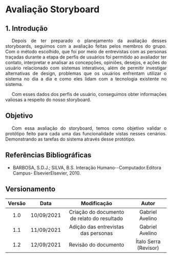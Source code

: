 # Avaliação Storyboard

## 1. Introdução

<p style="text-indent: 20px; text-align: justify"> 
Depois de ter preparado o planejamento da avaliação desses storyboards, seguimos com a avaliação feitas pelos membros do grupo. Com o método escolhido, que foi por meio de entrevistas com as personas traçadas durante a etapa de perfis de usuários foi permitido ao avaliador ter contato, interpretar e analisar as concepções, opiniões, desejos, e ações do usuário relacionado com sistemas interativos, além de permitir investigar alternativas de design, problemas que os usuários enfrentam utilizar o sistema no dia a dia e como eles lidam com a tecnologia existente no sistema.
</p>

<p style="text-indent: 20px; text-align: justify"> 
Com esses dados dos perfis de usuário, conseguimos obter informações valiosas a respeito do nosso storyboard.
</p>



## Objetivo

<p style="text-indent: 20px; text-align: justify">  Com essa avaliação do storyboard, temos como objetivo validar o protótipo feito para cada uma das funcionalidade vistas nesses cenários. Demonstrando as tarefas do sistema através desse protótipo.</p>


## Referências Bibliográficas

- BARBOSA, S.D.J.; SILVA, B.S. Interação Humano--Computador.Editora Campus- ElsevierElsevier, 2010.


## Versionamento

| Versão | Data | Modificação | Autor |
|:--:|:--:|:--:|:--:|
| 1.0 | 10/09/2021 | Criação do documento de relato do resultado | Gabriel Avelino |
| 1.1 | 11/09/2021 | Adição das entrevistas das personas | Gabriel Avelino |
| 1.2 | 12/09/2021 | Revisão do documento | Ítalo Serra (Revisor) |